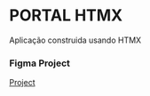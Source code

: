 # PORTAL HTMX

Aplicação construida usando HTMX

### Figma Project

[Project](https://www.figma.com/proto/0WNmiiRF2VZTbyrqT7L5Bx/HTMX?node-id=2%3A2&scaling=min-zoom&page-id=0%3A1)
